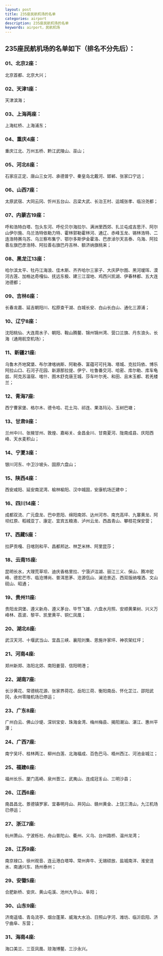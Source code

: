 ```yaml
---
layout: post
title: 235座民航机场的名单
categories: airport
description: 235座民航机场的名单
keywords: airport，民航机场
---
```


## 235座民航机场的名单如下（排名不分先后）：

### 01、北京2座：

北京首都、北京大兴；

### 02、天津1座：

天津滨海；

### 03、上海两座：

上海虹桥、上海浦东；

### 04、重庆4座：

重庆江北、万州五桥、黔江武陵山、巫山；

### 05、河北6座：

石家庄正定、唐山三女河、承德普宁、秦皇岛北戴河、邯郸、张家口宁远；

### 06、山西7座：

太原武宿、大同云冈、忻州五台山、吕梁大武、长治王村、运城张孝、临汾尧都；

### 07、内蒙古19座：

呼和浩特白塔、包头东河、呼伦贝尔海拉尔、满洲里西郊、扎兰屯成吉思汗、阿尔山伊尔施、乌兰浩特依勒力特、霍林郭勒霍林河、通辽、赤峰玉龙、锡林浩特、二连浩特赛乌苏、乌兰察布集宁、鄂尔多斯伊金霍洛、巴彦淖尔天吉泰、乌海、阿拉善左旗巴彦浩特、阿拉善右旗巴丹吉林、额济纳旗桃来；

### 08、黑龙江13座：

哈尔滨太平、牡丹江海浪、佳木斯、齐齐哈尔三家子、大庆萨尔图、黑河瑷珲、漠河古莲、加格达奇嘎仙、抚远东极、建三江湿地、鸡西兴凯湖、伊春林都、五大连池德都；

### 09、吉林6座：

长春龙嘉、延吉朝阳川、松原查干湖、白城长安、白山长白山、通化三源浦；

### 10、辽宁8座：

沈阳桃仙、大连周水子、朝阳、鞍山腾鳌、锦州锦州湾、营口兰旗、丹东浪头、长海（通用航空机场）；

### 11、新疆21座:

乌鲁木齐地窝堡、布尔津喀纳斯、阿勒泰、富蕴可可托海、塔城、克拉玛依、博乐阿拉山口、石河子花园、新源那拉提、伊宁、吐鲁番交河、哈密、库尔勒、库车龟兹、阿克苏温宿、喀什、图木舒克唐王城、莎车叶尔羌、和田、且末玉都、若羌楼兰；

### 12、青海7座:

西宁曹家堡、格尔木、德令哈、花土沟、祁连、果洛玛沁、玉树巴塘；

### 13、甘肃9座：

兰州中川、张掖甘州、敦煌、嘉峪关、金昌金川、甘南夏河、陇南成县、庆阳西峰、天水麦积山；

### 14、宁夏3座：

银川河东、中卫沙坡头、固原六盘山；

### 15、陕西4座：

西安咸阳、延安南泥湾、榆林榆阳、汉中城固，安康机场迁建中；

### 16、四川14座：

成都双流、广元盘龙、巴中恩阳、绵阳南郊、达州河市、南充高坪、九寨黄龙、阿坝红原、稻城亚丁、康定、宜宾五粮液、泸州云龙、西昌青山、攀枝花保安营；

### 17、西藏5座：

拉萨贡嘎、日喀则和平、昌都邦达、林芝米林、阿里昆莎；

### 18、云南15座:

昆明长水，大理荒草坝、迪庆香格里拉、宁蒗泸沽湖、丽江三义、保山、腾冲驼峰、德宏芒市、临沧博尚、普洱思茅、沧源佤山、澜沧景迈、西双版纳嘎洒、文山砚山、昭通；

### 19、贵州11座:

贵阳龙洞堡、遵义新舟、遵义茅台、毕节飞雄、六盘水月照、安顺黄果树、兴义万峰林、荔波、黎平、凯里黄平、铜仁凤凰；

### 20、湖北6座:

武汉天河、十堰武当山、宜昌三峡、襄阳刘集、恩施许家坪、神农架红坪；

### 21、河南4座:

郑州新郑、洛阳北郊、南阳姜营、信阳明港；

### 22、湖南7座:

长沙黄花、常德桃花源、张家界荷花、岳阳三荷、衡阳南岳、怀化芷江、邵阳武冈，永州零陵机场已停运；

### 23、广东8座:

广州白云、佛山沙堤、深圳宝安、珠海金湾、梅州梅县、揭阳潮汕、湛江、惠州平潭；

### 24、广西7座:

南宁吴圩、桂林两江、柳州白莲、北海福成、百色巴马、梧州西江、河池金城江；

### 25、福建6座:

福州长乐、厦门高崎、泉州晋江、武夷山、连成冠豸山、三明沙县；

### 26、江西6座:

南昌昌北、景德镇罗家、宜春明月山、井冈山、赣州黄金、上饶三清山，九江机场已停运；

### 27、浙江7座:

杭州萧山、宁波栎社、舟山普陀山、衢州、义乌、台州路桥、温州龙湾；

### 28、江苏9座:

南京禄口、徐州观音、连云港白塔埠、常州奔牛、无锡硕放、盐城南洋、淮安涟水、南通兴东、扬州泰州；

### 29、安徽5座:

合肥新桥、安庆、黄山屯溪、池州九华山、阜阳；

### 30、山东9座:

济南遥墙、青岛流亭、烟台蓬莱、威海大水泊、日照山字河、潍坊、临沂启阳、济宁曲阜、东营；

### 31、海南4座:

海口美兰、三亚凤凰、琼海博鳌、三沙永兴。
